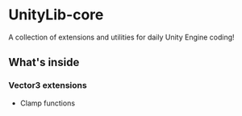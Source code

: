 # UnityLib-core
A collection of extensions and utilities for daily Unity Engine coding!

## What's inside
### Vector3 extensions
* Clamp functions
